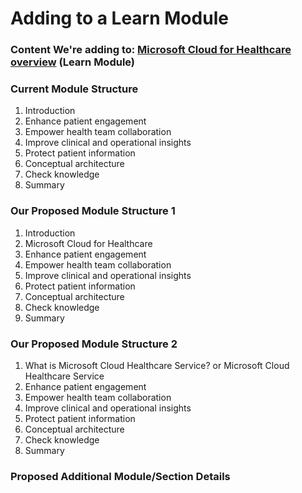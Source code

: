 # Adding to a Learn Module 

### Content We're adding to: [Microsoft Cloud for Healthcare overview](https://learn.microsoft.com/en-us/training/modules/healthcare-overview/) (Learn Module)

### Current Module Structure

1) Introduction
2) Enhance patient engagement
3) Empower health team collaboration
4) Improve clinical and operational insights
5) Protect patient information
6) Conceptual architecture
7) Check knowledge
8) Summary

### Our Proposed Module Structure 1

1) Introduction
2) Microsoft Cloud for Healthcare
3) Enhance patient engagement
4) Empower health team collaboration
5) Improve clinical and operational insights
6) Protect patient information
7) Conceptual architecture
8) Check knowledge
9) Summary

### Our Proposed Module Structure 2

1) What is Microsoft Cloud Healthcare Service? or Microsoft Cloud Healthcare Service
2) Enhance patient engagement
3) Empower health team collaboration
4) Improve clinical and operational insights
5) Protect patient information
6) Conceptual architecture
7) Check knowledge
8) Summary

### Proposed Additional Module/Section Details

